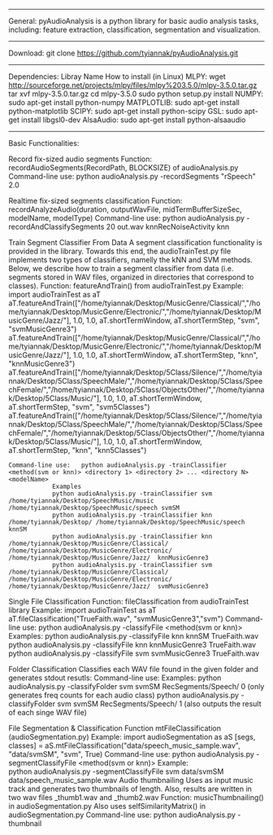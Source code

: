 --------------------------------------------------------
General:
pyAudioAnalysis is a python library for basic audio analysis tasks, including: feature extraction, classification, segmentation and visualization. 

--------------------------------------------------------
Download:
git clone https://github.com/tyiannak/pyAudioAnalysis.git

--------------------------------------------------------
Dependencies:
Libray Name	How to install (in Linux) 
MLPY:		wget http://sourceforge.net/projects/mlpy/files/mlpy%203.5.0/mlpy-3.5.0.tar.gz
		tar xvf mlpy-3.5.0.tar.gz
		cd mlpy-3.5.0
		sudo python setup.py install
NUMPY:		sudo apt-get install python-numpy
MATPLOTLIB:	sudo apt-get install python-matplotlib
SCIPY:		sudo apt-get install python-scipy
GSL: 		sudo apt-get install libgsl0-dev
AlsaAudio: 	sudo apt-get install python-alsaaudio

--------------------------------------------------------
Basic Functionalities:

Record fix-sized audio segments
	Function: 		recordAudioSegments(RecordPath, BLOCKSIZE) of audioAnalysis.py
	Command-line use: 	python audioAnalysis.py -recordSegments "rSpeech" 2.0

Realtime fix-sized segments classification
	Function: 		recordAnalyzeAudio(duration, outputWavFile, midTermBufferSizeSec, modelName, modelType)
	Command-line use:	python audioAnalysis.py -recordAndClassifySegments 20 out.wav knnRecNoiseActivity knn

Train Segment Classifier From Data
A segment classification functionality is provided in the library. Towards this end, the audioTrainTest.py file implements two types of classifiers, namelly the kNN and SVM methods.
Below, we describe how to train a segment classifier from data (i.e. segments stored in WAV files, organized in directories that correspond to classes).
	Function: 		featureAndTrain() from audioTrainTest.py
				Example:
				import audioTrainTest as aT
				aT.featureAndTrain(["/home/tyiannak/Desktop/MusicGenre/Classical/","/home/tyiannak/Desktop/MusicGenre/Electronic/","/home/tyiannak/Desktop/MusicGenre/Jazz/"], 1.0, 1.0, aT.shortTermWindow, aT.shortTermStep, "svm", "svmMusicGenre3")
				aT.featureAndTrain(["/home/tyiannak/Desktop/MusicGenre/Classical/","/home/tyiannak/Desktop/MusicGenre/Electronic/","/home/tyiannak/Desktop/MusicGenre/Jazz/"], 1.0, 1.0, aT.shortTermWindow, aT.shortTermStep, "knn", "knnMusicGenre3")
				aT.featureAndTrain(["/home/tyiannak/Desktop/5Class/Silence/","/home/tyiannak/Desktop/5Class/SpeechMale/","/home/tyiannak/Desktop/5Class/SpeechFemale/","/home/tyiannak/Desktop/5Class/ObjectsOther/","/home/tyiannak/Desktop/5Class/Music/"], 1.0, 1.0, aT.shortTermWindow, aT.shortTermStep, "svm", "svm5Classes")
				aT.featureAndTrain(["/home/tyiannak/Desktop/5Class/Silence/","/home/tyiannak/Desktop/5Class/SpeechMale/","/home/tyiannak/Desktop/5Class/SpeechFemale/","/home/tyiannak/Desktop/5Class/ObjectsOther/","/home/tyiannak/Desktop/5Class/Music/"], 1.0, 1.0, aT.shortTermWindow, aT.shortTermStep, "knn", "knn5Classes")

	Command-line use:	python audioAnalysis.py -trainClassifier <method(svm or knn)> <directory 1> <directory 2> ... <directory N> <modelName>
				Examples
				python audioAnalysis.py -trainClassifier svm /home/tyiannak/Desktop/SpeechMusic/music /home/tyiannak/Desktop/SpeechMusic/speech svmSM
				python audioAnalysis.py -trainClassifier knn /home/tyiannak/Desktop/ /home/tyiannak/Desktop/SpeechMusic/speech knnSM
				python audioAnalysis.py -trainClassifier knn /home/tyiannak/Desktop/MusicGenre/Classical/ /home/tyiannak/Desktop/MusicGenre/Electronic/ /home/tyiannak/Desktop/MusicGenre/Jazz/  knnMusicGenre3
				python audioAnalysis.py -trainClassifier svm /home/tyiannak/Desktop/MusicGenre/Classical/ /home/tyiannak/Desktop/MusicGenre/Electronic/ /home/tyiannak/Desktop/MusicGenre/Jazz/  svmMusicGenre3

Single File Classification
	Function:		fileClassification from audioTrainTest library
				Example:
				import audioTrainTest as aT
				aT.fileClassification("TrueFaith.wav", "svmMusicGenre3","svm")
	Command-line use:	python audioAnalysis.py -classifyFile <method(svm or knn)> <modelName> <fileName>
				Examples:
				python audioAnalysis.py -classifyFile knn knnSM TrueFaith.wav
				python audioAnalysis.py -classifyFile knn knnMusicGenre3 TrueFaith.wav
				python audioAnalysis.py -classifyFile svm svmMusicGenre3 TrueFaith.wav

Folder Classification
 Classifies each WAV file found in the given folder and generates stdout resutls:
	Command-line use:	Examples:
				python audioAnalysis.py -classifyFolder svm svmSM RecSegments/Speech/ 0 (only generates freq counts for each audio class)
				python audioAnalysis.py -classifyFolder svm svmSM RecSegments/Speech/ 1 (also outputs the result of each singe WAV file)



File Segmentation & Classification
	Function		mtFileClassification (audioSegmentation.py)
				Example:
				import audioSegmentation as aS
				[segs, classes] = aS.mtFileClassification("data/speech_music_sample.wav", "data/svmSM", "svm", True)
	Command-line use:	python audioAnalysis.py -segmentClassifyFile <method(svm or knn)> <modelName> <fileName>
				Example:				
				python audioAnalysis.py -segmentClassifyFile svm data/svmSM data/speech_music_sample.wav 
Audio thumbnailing
Uses <wavFileName> as input music track and generates two thumbnails of <thumbnailDuration> length.
Also, results are written in two wav files <wavFileName>_thumb1.wav and <wavFileName>_thumb2.wav
 	Function: 		musicThumbnailing() in audioSegmentation.py Also uses selfSimilarityMatrix() in audioSegmentation.py
	Command-line use:	python audioAnalysis.py -thumbnail <wavFileName> <thumbnailDuration>


